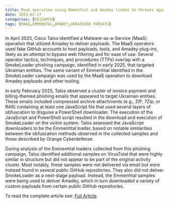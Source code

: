 ```yaml
---
title: MaaS operation using Emmenhtal and Amadey linked to threats against Ukrainian entities
date: 2025-07-17
categories: [RESEARCH]
tags: [MAAS,EMMENHTAL,AMADEY,UKRAINIAN THREATS]
---
```


In April 2025, Cisco Talos identified a Malware-as-a-Service (MaaS) operation that utilized Amadey to deliver payloads. The MaaS operators used fake GitHub accounts to host payloads, tools, and Amadey plug-ins, likely as an attempt to bypass web filtering and for ease of use. Several operator tactics, techniques, and procedures (TTPs) overlap with a SmokeLoader phishing campaign, identified in early 2025, that targeted Ukrainian entities. The same variant of Emmenhtal identified in the SmokeLoader campaign was used by the MaaS operation to download Amadey payloads and other tooling.

In early February 2025, Talos observed a cluster of invoice payment and billing-themed phishing emails that appeared to target Ukrainian entities. These emails included compressed archive attachments (e.g., ZIP, 7Zip, or RAR) containing at least one JavaScript file that used several layers of obfuscation to disguise a PowerShell downloader. The execution of the JavaScript and PowerShell script resulted in the download and execution of SmokeLoader on the victim system. Talos assessed the JavaScript downloaders to be the Emmenhtal loader, based on notable similarities between the obfuscation methods observed in the collected samples and those described by Orange Cyberdefense.

During analysis of the Emmenhtal loaders collected from this phishing campaign, Talos identified additional samples on VirusTotal that were highly similar in structure but did not appear to be part of the original activity cluster. Most notably, these samples were not delivered via email but were instead found in several public GitHub repositories. They also did not deliver SmokeLoader as a next-stage payload. Instead, the Emmenhtal samples were being used to deliver Amadey, which in turn downloaded a variety of custom payloads from certain public GitHub repositories.

To read the complete article see:
[Full Article](https://blog.talosintelligence.com/maas-operation-using-emmenhtal-and-amadey-linked-to-threats-against-ukrainian-entities/).